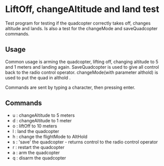 LiftOff, changeAltitude and land test
=====================================
Test program for testing if the quadcopter correctly takes off, changes altitude and lands.
Is also a test for the changeMode and saveQuadcopter commands.

Usage
-----
Common usage is arming the quadcopter, lifting off, changing altitude to 5 and 1 meters and landing again.
SaveQuadcopter is used to give all control back to the radio control operator.
changeMode(with parameter althold) is used to put the quad in althold .

Commands are sent by typing a character, then pressing enter.

Commands
--------
* u : changeAltitude to 5 meters
* d : changeAltitude to 1 meter
* o : liftOff to 10 meters
* l : land the quadcopter
* h : change the flightMode to AltHold
* s : 'save' the quadcopter - returns control to the radio control operator
* r : restart the quadcopter
* a : arm the quadcopter
* q : disarm the quadcopter